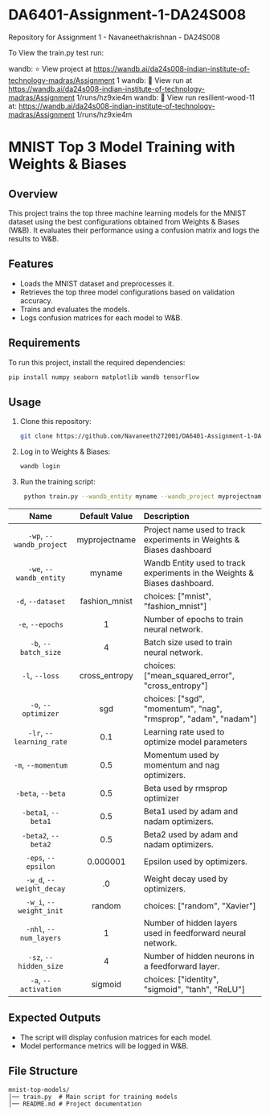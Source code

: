 # DA6401-Assignment-1-DA24S008
Repository for Assignment 1 - Navaneethakrishnan - DA24S008

To View the train.py test run:

wandb: ⭐️ View project at https://wandb.ai/da24s008-indian-institute-of-technology-madras/Assignment 1
wandb: 🚀 View run at https://wandb.ai/da24s008-indian-institute-of-technology-madras/Assignment 1/runs/hz9xie4m
wandb: 🚀 View run resilient-wood-11 at: https://wandb.ai/da24s008-indian-institute-of-technology-madras/Assignment 1/runs/hz9xie4m

# MNIST Top 3 Model Training with Weights & Biases

## Overview
This project trains the top three machine learning models for the MNIST dataset using the best configurations obtained from Weights & Biases (W&B). It evaluates their performance using a confusion matrix and logs the results to W&B.

## Features
- Loads the MNIST dataset and preprocesses it.
- Retrieves the top three model configurations based on validation accuracy.
- Trains and evaluates the models.
- Logs confusion matrices for each model to W&B.

## Requirements
To run this project, install the required dependencies:

```bash
pip install numpy seaborn matplotlib wandb tensorflow
```

## Usage
1. Clone this repository:
   ```bash
   git clone https://github.com/Navaneeth272001/DA6401-Assignment-1-DA24S008.git
   ```
2. Log in to Weights & Biases:
   ```bash
   wandb login
   ```
3. Run the training script:
   ```bash
    python train.py --wandb_entity myname --wandb_project myprojectname
   ```
|           Name           | Default Value | Description                                                               |
| :----------------------: | :-----------: | :------------------------------------------------------------------------ |
| `-wp`, `--wandb_project` | myprojectname | Project name used to track experiments in Weights & Biases dashboard      |
|  `-we`, `--wandb_entity` |     myname    | Wandb Entity used to track experiments in the Weights & Biases dashboard. |
|     `-d`, `--dataset`    | fashion_mnist | choices:  ["mnist", "fashion_mnist"]                                      |
|     `-e`, `--epochs`     |       1       | Number of epochs to train neural network.                                 |
|   `-b`, `--batch_size`   |       4       | Batch size used to train neural network.                                  |
|      `-l`, `--loss`      | cross_entropy | choices:  ["mean_squared_error", "cross_entropy"]                         |
|    `-o`, `--optimizer`   |      sgd      | choices:  ["sgd", "momentum", "nag", "rmsprop", "adam", "nadam"]          |
| `-lr`, `--learning_rate` |      0.1      | Learning rate used to optimize model parameters                           |
|    `-m`, `--momentum`    |      0.5      | Momentum used by momentum and nag optimizers.                             |
|     `-beta`, `--beta`    |      0.5      | Beta used by rmsprop optimizer                                            |
|    `-beta1`, `--beta1`   |      0.5      | Beta1 used by adam and nadam optimizers.                                  |
|    `-beta2`, `--beta2`   |      0.5      | Beta2 used by adam and nadam optimizers.                                  |
|    `-eps`, `--epsilon`   |    0.000001   | Epsilon used by optimizers.                                               |
| `-w_d`, `--weight_decay` |       .0      | Weight decay used by optimizers.                                          |
|  `-w_i`, `--weight_init` |     random    | choices:  ["random", "Xavier"]                                            |
|  `-nhl`, `--num_layers`  |       1       | Number of hidden layers used in feedforward neural network.               |
|  `-sz`, `--hidden_size`  |       4       | Number of hidden neurons in a feedforward layer.                          |
|   `-a`, `--activation`   |    sigmoid    | choices:  ["identity", "sigmoid", "tanh", "ReLU"]                         |

## Expected Outputs
- The script will display confusion matrices for each model.
- Model performance metrics will be logged in W&B.

## File Structure
```
mnist-top-models/
│── train.py  # Main script for training models
│── README.md # Project documentation
```
